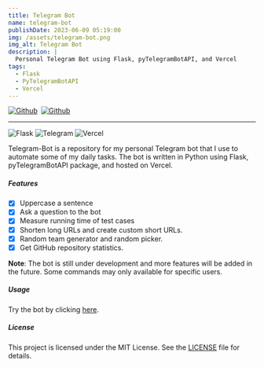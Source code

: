 ```yaml
---
title: Telegram Bot
name: telegram-bot
publishDate: 2023-06-09 05:19:00
img: /assets/telegram-bot.png
img_alt: Telegram Bot
description: |
  Personal Telegram Bot using Flask, pyTelegramBotAPI, and Vercel
tags:
  - Flask
  - PyTelegramBotAPI
  - Vercel
---
```


<div style="display: flex; align-items: start;">
  <a href="https://github.com/putuwaw/telegram-bot" target="_blank" style="margin-right: .5em;">
    <img src="https://img.shields.io/badge/repository-121013?style=for-the-badge&logo=github&logoColor=white" alt="Github" />
  </a>
  <a href="https://t.me/putuwaw_bot" target="_blank">
    <img src="https://img.shields.io/badge/preview-000000?style=for-the-badge&logo=vercel&logoColor=white" alt="Github" />
  </a>
</div>
<hr>

![Flask](https://img.shields.io/badge/Flask-000000?style=for-the-badge&logo=flask&logoColor=white)
![Telegram](https://img.shields.io/badge/Telegram-2CA5E0?style=for-the-badge&logo=telegram&logoColor=white)
![Vercel](https://img.shields.io/badge/vercel-%23000000.svg?style=for-the-badge&logo=vercel&logoColor=white)

Telegram-Bot is a repository for my personal Telegram bot that I use to automate some of my daily tasks. The bot is written in Python using Flask, pyTelegramBotAPI package, and hosted on Vercel.

##### Features

- [x] Uppercase a sentence
- [x] Ask a question to the bot
- [x] Measure running time of test cases
- [x] Shorten long URLs and create custom short URLs.
- [x] Random team generator and random picker.
- [x] Get GitHub repository statistics.

**Note**: The bot is still under development and more features will be added in the future. Some commands may only available for specific users.

##### Usage

Try the bot by clicking [here](https://shrtn-url.vercel.app/telegram-bot).

##### License

This project is licensed under the MIT License. See the [LICENSE](https://github.com/putuwaw/telegram-bot/blob/main/LICENSE) file for details.
